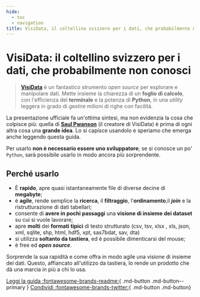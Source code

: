 ```yaml
---
hide:
  - toc
  - navigation
title: VisiData, il coltellino svizzero per i dati, che probabilmente non conosci
---
```


# VisiData: il coltellino svizzero per i dati, che probabilmente non conosci

> [**VisiData**](https://www.visidata.org/) è un fantastico strumento _open source_ per esplorare e manipolare dati. Mette insieme la chiarezza di un **foglio di calcolo**, con l'efficienza del **terminale** e la potenza di **Python**, in una _utility_ leggera in grado di gestire milioni di righe con facilità.

La presentazione ufficiale fa un'ottima sintesi, ma non evidenzia la cosa che colpisce più:  quella di [**Saul Pwanson**](http://saul.pw/) (il creatore di VisiData) è prima di ogni altra cosa una **grande idea**. Lo si capisce usandolo e speriamo che emerga anche leggendo questa guida.

Per usarlo **non è necessario essere uno sviluppatore**; se si conosce un po' `Python`, sarà possibile usarlo in modo ancora più sorprendente.

## Perché usarlo

- È **rapido**, apre quasi istantaneamente file di diverse decine di **megabyte**;
- è **agile**, rende semplice la **ricerca**, il **filtraggio**, l'**ordinamento**,il _**join**_ e la ristrutturazione  di dati tabellari;
- consente di **avere in pochi passaggi** una **visione di insieme dei dataset** su cui si vuole lavorare;
- apre **molti** dei **formati** **tipici** di testo strutturato (csv, tsv,  xlsx , xls, json, xml, sqlite, shp, html, hdf5, xpt, sas7bdat, sav, dta)
- si utilizza **soltanto da tastiera**, ed è possibile dimenticarsi del mouse;
- è free ed _**open source**_.

Sorprende la sua rapidità e come offra in modo agile una visione di insieme dei dati. Questo, affiancato all'utilizzo da tastiera, lo rende un prodotto che dà una marcia in più a chi lo usa.

[Leggi la guida :fontawesome-brands-readme:](installazione){ .md-button .md-button--primary } [Condividi :fontawesome-brands-twitter:](https://twitter.com/intent/tweet?text=%F0%9F%93%96%20La%20guida%20su%20%40VisiData%2C%20il%20coltellino%20svizzero%20per%20i%20dati%2C%20che%20probabilmente%20non%20conosci%0Ahttps%3A%2F%2Fondata.github.io%2FguidaVisiData%2F){ .md-button .md-button}

